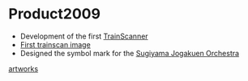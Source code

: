 # Product2009


* Development of the first [TrainScanner](http://github.com/vitroid/TrainScanner)
* [First trainscan image](https://www.flickr.com/photos/vitroids/3738207261)
* Designed the symbol mark for the [Sugiyama Jogakuen Orchestra](http://sugioke.wordpress.com/)

[artworks](artworks.md) 


